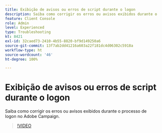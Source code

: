 ```yaml
---
title: Exibição de avisos ou erros de script durante o logon
description: Saiba como corrigir os erros ou avisos exibidos durante o processo de logon no Adobe Campaign.
feature: Client Console
role: Admin
level: Experienced
type: Troubleshooting
kt: 8421
exl-id: 32caed73-2410-4b55-8820-bf9d149250a6
source-git-commit: 13f7ab2dd41216a603a22f181dc4d06302c5918a
workflow-type: ht
source-wordcount: '46'
ht-degree: 100%

---
```


# Exibição de avisos ou erros de script durante o logon

Saiba como corrigir os erros ou avisos exibidos durante o processo de logon no Adobe Campaign.

>[!VIDEO](https://video.tv.adobe.com/v/335975?quality=12&learn=on)
